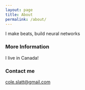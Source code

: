 ```yaml
---
layout: page
title: About
permalink: /about/
---
```


I make beats, build neural networks

### More Information

I live in Canada!

### Contact me

[cole.slatt@gmail.com](mailto:cole.slatt@gmail.com)
